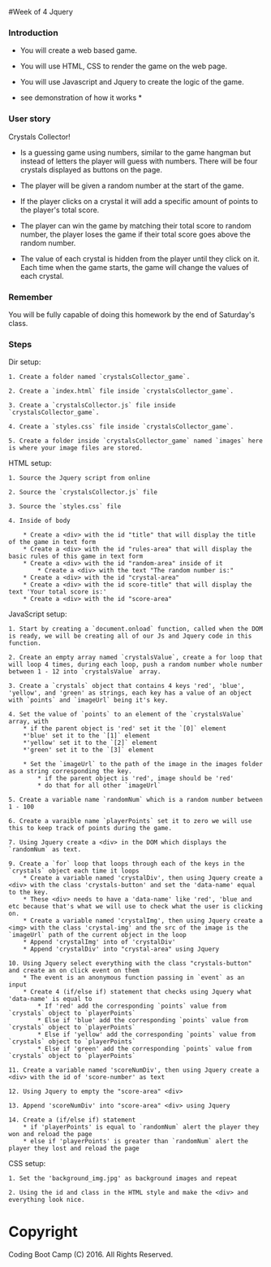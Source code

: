 #Week of 4 Jquery

### Introduction

* You will create a web based game.

* You will use HTML, CSS to render the game on the web page.

* You will use Javascript and Jquery to create the logic of the game.

* see demonstration of how it works * 

### User story

Crystals Collector! 

* Is a guessing game using numbers, similar to the game hangman but instead of letters the player will guess with numbers. There will be four crystals displayed as buttons on the page. 

* The player will be given a random number at the start of the game.

* If the player clicks on a crystal it will add a specific amount of points to the player's total score.

* The player can win the game by matching their total score to random number, the player loses the game if their total score goes above the random number.

* The value of each crystal is hidden from the player until they click on it. Each time when the game starts, the game will change the values of each crystal.

### Remember

You will be fully capable of doing this homework by the end of Saturday's class.

### Steps

Dir setup:

	1. Create a folder named `crystalsCollector_game`.

	2. Create a `index.html` file inside `crystalsCollector_game`.

	3. Create a `crystalsCollector.js` file inside `crystalsCollector_game`.

	4. Create a `styles.css` file inside `crystalsCollector_game`.

	5. Create a folder inside `crystalsCollector_game` named `images` here is where your image files are stored.

HTML setup:

	1. Source the Jquery script from online

	2. Source the `crystalsCollector.js` file
	
	3. Source the `styles.css` file

	4. Inside of body

		* Create a <div> with the id "title" that will display the title of the game in text form
		* Create a <div> with the id "rules-area" that will display the basic rules of this game in text form
		* Create a <div> with the id "random-area" inside of it
			* Create a <div> with the text "The random number is:"
		* Create a <div> with the id "crystal-area"
		* Create a <div> with the id score-title" that will display the text 'Your total score is:'
		* Create a <div> with the id "score-area"

JavaScript setup:

	1. Start by creating a `document.onload` function, called when the DOM is ready, we will be creating all of our Js and Jquery code in this function.

	2. Create an empty array named `crystalsValue`, create a for loop that will loop 4 times, during each loop, push a random number whole number between 1 - 12 into `crystalsValue` array.

	3. Create a `crystals` object that contains 4 keys 'red', 'blue', 'yellow', and 'green' as strings, each key has a value of an object with `points` and `imageUrl` being it's key. 

	4. Set the value of `points` to an element of the `crystalsValue` array, with 
		* if the parent object is 'red' set it the `[0]` element
		*'blue' set it to the `[1]` element 
		*'yellow' set it to the `[2]` element 
		*'green' set it to the `[3]` element 

		* Set the `imageUrl` to the path of the image in the images folder as a string corresponding the key.
			* if the parent object is 'red', image should be 'red'
			* do that for all other `imageUrl` 

	5. Create a variable name `randomNum` which is a random number between 1 - 100 

	6. Create a varaible name `playerPoints` set it to zero we will use this to keep track of points during the game.

	7. Using Jquery create a <div> in the DOM which displays the `randomNum` as text.

	9. Create a `for` loop that loops through each of the keys in the `crystals` object each time it loops
		* Create a variable named 'crystalDiv', then using Jquery create a <div> with the class 'crystals-button' and set the 'data-name' equal to the key.
		* These <div> needs to have a 'data-name' like 'red', 'blue and etc because that's what we will use to check what the user is clicking on.
		* Create a variable named 'crystalImg', then using Jquery create a <img> with the class 'crystal-img' and the src of the image is the `imageUrl` path of the current object in the loop
		* Append 'crystalImg' into of 'crystalDiv'
		* Append 'crystalDiv' into "crystal-area" using Jquery

	10. Using Jquery select everything with the class "crystals-button" and create an on click event on them
		* The event is an anonymous function passing in `event` as an input
		* Create 4 (if/else if) statement that checks using Jquery what 'data-name' is equal to
			* If 'red' add the corresponding `points` value from `crystals` object to `playerPoints`
			* Else if 'blue' add the corresponding `points` value from `crystals` object to `playerPoints`
			* Else if 'yellow' add the corresponding `points` value from `crystals` object to `playerPoints`
			* Else if 'green' add the corresponding `points` value from `crystals` object to `playerPoints`

	11. Create a variable named 'scoreNumDiv', then using Jquery create a <div> with the id of 'score-number' as text

	12. Using Jquery to empty the "score-area" <div>

	13. Append 'scoreNumDiv' into "score-area" <div> using Jquery

	14. Create a (if/else if) statement
		* if 'playerPoints' is equal to `randomNum` alert the player they won and reload the page
		* else if 'playerPoints' is greater than `randomNum` alert the player they lost and reload the page

CSS setup:
	
	1. Set the 'background_img.jpg' as background images and repeat

	2. Using the id and class in the HTML style and make the <div> and everything look nice.
	

# Copyright
Coding Boot Camp (C) 2016. All Rights Reserved.
